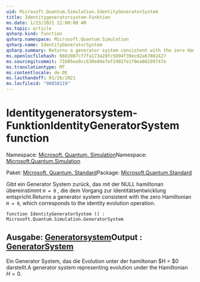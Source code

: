 ```yaml
---
uid: Microsoft.Quantum.Simulation.IdentityGeneratorSystem
title: Identitygeneratorsystem-Funktion
ms.date: 1/23/2021 12:00:00 AM
ms.topic: article
qsharp.kind: function
qsharp.namespace: Microsoft.Quantum.Simulation
qsharp.name: IdentityGeneratorSystem
qsharp.summary: Returns a generator system consistent with the zero Hamiltonian `H = 0`, which corresponds to the identity evolution operation.
ms.openlocfilehash: 6602087cf7fa173a28fc5894f39ec02a67802427
ms.sourcegitcommit: 71605ea9cc630e84e7ef29027e1f0ea06299747e
ms.translationtype: MT
ms.contentlocale: de-DE
ms.lasthandoff: 01/26/2021
ms.locfileid: "98858119"
---
```

# <a name="identitygeneratorsystem-function"></a><span data-ttu-id="f534e-102">Identitygeneratorsystem-Funktion</span><span class="sxs-lookup"><span data-stu-id="f534e-102">IdentityGeneratorSystem function</span></span>

<span data-ttu-id="f534e-103">Namespace: [Microsoft. Quantum. Simulation](xref:Microsoft.Quantum.Simulation)</span><span class="sxs-lookup"><span data-stu-id="f534e-103">Namespace: [Microsoft.Quantum.Simulation](xref:Microsoft.Quantum.Simulation)</span></span>

<span data-ttu-id="f534e-104">Paket: [Microsoft. Quantum. Standard](https://nuget.org/packages/Microsoft.Quantum.Standard)</span><span class="sxs-lookup"><span data-stu-id="f534e-104">Package: [Microsoft.Quantum.Standard](https://nuget.org/packages/Microsoft.Quantum.Standard)</span></span>


<span data-ttu-id="f534e-105">Gibt ein Generator System zurück, das mit der NULL hamiltonan übereinstimmt `H = 0` , die dem Vorgang zur Identitätsentwicklung entspricht.</span><span class="sxs-lookup"><span data-stu-id="f534e-105">Returns a generator system consistent with the zero Hamiltonian `H = 0`, which corresponds to the identity evolution operation.</span></span>

```qsharp
function IdentityGeneratorSystem () : Microsoft.Quantum.Simulation.GeneratorSystem
```


## <a name="output--generatorsystem"></a><span data-ttu-id="f534e-106">Ausgabe: [Generatorsystem](xref:Microsoft.Quantum.Simulation.GeneratorSystem)</span><span class="sxs-lookup"><span data-stu-id="f534e-106">Output : [GeneratorSystem](xref:Microsoft.Quantum.Simulation.GeneratorSystem)</span></span>

<span data-ttu-id="f534e-107">Ein Generator System, das die Evolution unter der hamiltonan $H = $0 darstellt.</span><span class="sxs-lookup"><span data-stu-id="f534e-107">A generator system representing evolution under the Hamiltonian $H = 0$.</span></span>